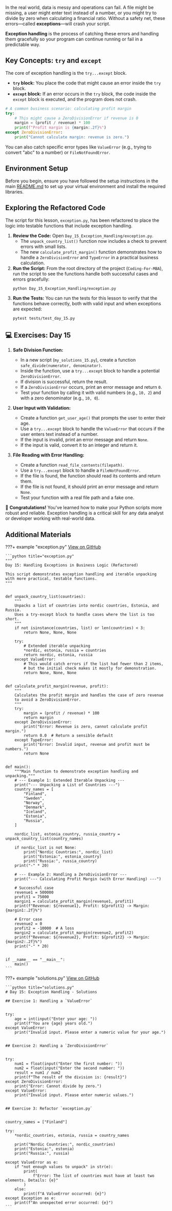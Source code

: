 In the real world, data is messy and operations can fail. A file might be missing, a user might enter text instead of a number, or you might try to divide by zero when calculating a financial ratio. Without a safety net, these errors—called **exceptions**—will crash your script.

**Exception handling** is the process of catching these errors and handling them gracefully so your program can continue running or fail in a predictable way.

## Key Concepts: `try` and `except`

The core of exception handling is the `try...except` block.

- **`try` block:** You place the code that might cause an error inside the `try` block.
- **`except` block:** If an error occurs in the `try` block, the code inside the `except` block is executed, and the program does not crash.

```python
# A common business scenario: calculating profit margin
try:
    # This might cause a ZeroDivisionError if revenue is 0
    margin = (profit / revenue) * 100
    print(f"Profit margin is {margin:.2f}%")
except ZeroDivisionError:
    print("Cannot calculate margin: revenue is zero.")
```

You can also catch specific error types like `ValueError` (e.g., trying to convert "abc" to a number) or `FileNotFoundError`.

## Environment Setup

Before you begin, ensure you have followed the setup instructions in the main [README.md](https://github.com/saint2706/Coding-For-MBA/blob/main/README.md) to set up your virtual environment and install the required libraries.

## Exploring the Refactored Code

The script for this lesson, `exception.py`, has been refactored to place the logic into testable functions that include exception handling.

1. **Review the Code:** Open `Day_15_Exception_Handling/exception.py`.
   - The `unpack_country_list()` function now includes a check to prevent errors with small lists.
   - The new `calculate_profit_margin()` function demonstrates how to handle a `ZeroDivisionError` and `TypeError` in a practical business calculation.
1. **Run the Script:** From the root directory of the project (`Coding-For-MBA`), run the script to see the functions handle both successful cases and errors gracefully:
   ```bash
   python Day_15_Exception_Handling/exception.py
   ```
1. **Run the Tests:** You can run the tests for this lesson to verify that the functions behave correctly, both with valid input and when exceptions are expected:
   ```bash
   pytest tests/test_day_15.py
   ```

## 💻 Exercises: Day 15

1. **Safe Division Function:**

   - In a new script (`my_solutions_15.py`), create a function `safe_divide(numerator, denominator)`.
   - Inside the function, use a `try...except` block to handle a potential `ZeroDivisionError`.
   - If division is successful, return the result.
   - If a `ZeroDivisionError` occurs, print an error message and return `0`.
   - Test your function by calling it with valid numbers (e.g., `10, 2`) and with a zero denominator (e.g., `10, 0`).

1. **User Input with Validation:**

   - Create a function `get_user_age()` that prompts the user to enter their age.
   - Use a `try...except` block to handle the `ValueError` that occurs if the user enters text instead of a number.
   - If the input is invalid, print an error message and return `None`.
   - If the input is valid, convert it to an integer and return it.

1. **File Reading with Error Handling:**

   - Create a function `read_file_contents(filepath)`.
   - Use a `try...except` block to handle a `FileNotFoundError`.
   - If the file is found, the function should read its contents and return them.
   - If the file is not found, it should print an error message and return `None`.
   - Test your function with a real file path and a fake one.

🎉 **Congratulations!** You've learned how to make your Python scripts more robust and reliable. Exception handling is a critical skill for any data analyst or developer working with real-world data.

## Additional Materials

???+ example "exception.py"
    [View on GitHub](https://github.com/saint2706/Coding-For-MBA/blob/main/Day_15_Exception_Handling/exception.py)

    ```python title="exception.py"
    """
    Day 15: Handling Exceptions in Business Logic (Refactored)

    This script demonstrates exception handling and iterable unpacking
    with more practical, testable functions.
    """


    def unpack_country_list(countries):
        """
        Unpacks a list of countries into nordic countries, Estonia, and Russia.
        Uses a try-except block to handle cases where the list is too short.
        """
        if not isinstance(countries, list) or len(countries) < 3:
            return None, None, None

        try:
            # Extended iterable unpacking
            *nordic, estonia, russia = countries
            return nordic, estonia, russia
        except ValueError:
            # This would catch errors if the list had fewer than 2 items,
            # but the initial check makes it mostly for demonstration.
            return None, None, None


    def calculate_profit_margin(revenue, profit):
        """
        Calculates the profit margin and handles the case of zero revenue
        to avoid a ZeroDivisionError.
        """
        try:
            margin = (profit / revenue) * 100
            return margin
        except ZeroDivisionError:
            print("Error: Revenue is zero, cannot calculate profit margin.")
            return 0.0  # Return a sensible default
        except TypeError:
            print("Error: Invalid input, revenue and profit must be numbers.")
            return None


    def main():
        """Main function to demonstrate exception handling and unpacking."""
        # --- Example 1: Extended Iterable Unpacking ---
        print("--- Unpacking a List of Countries ---")
        country_names = [
            "Finland",
            "Sweden",
            "Norway",
            "Denmark",
            "Iceland",
            "Estonia",
            "Russia",
        ]

        nordic_list, estonia_country, russia_country = unpack_country_list(country_names)

        if nordic_list is not None:
            print("Nordic Countries:", nordic_list)
            print("Estonia:", estonia_country)
            print("Russia:", russia_country)
        print("-" * 20)

        # --- Example 2: Handling a ZeroDivisionError ---
        print("--- Calculating Profit Margin (with Error Handling) ---")

        # Successful case
        revenue1 = 500000
        profit1 = 75000
        margin1 = calculate_profit_margin(revenue1, profit1)
        print(f"Revenue: ${revenue1}, Profit: ${profit1} -> Margin: {margin1:.2f}%")

        # Error case
        revenue2 = 0
        profit2 = -10000  # A loss
        margin2 = calculate_profit_margin(revenue2, profit2)
        print(f"Revenue: ${revenue2}, Profit: ${profit2} -> Margin: {margin2:.2f}%")
        print("-" * 20)


    if __name__ == "__main__":
        main()
    ```

???+ example "solutions.py"
    [View on GitHub](https://github.com/saint2706/Coding-For-MBA/blob/main/Day_15_Exception_Handling/solutions.py)

    ```python title="solutions.py"
    # Day 15: Exception Handling - Solutions

    ## Exercise 1: Handling a `ValueError`


    try:
        age = int(input("Enter your age: "))
        print(f"You are {age} years old.")
    except ValueError:
        print("Invalid input. Please enter a numeric value for your age.")


    ## Exercise 2: Handling a `ZeroDivisionError`


    try:
        num1 = float(input("Enter the first number: "))
        num2 = float(input("Enter the second number: "))
        result = num1 / num2
        print(f"The result of the division is: {result}")
    except ZeroDivisionError:
        print("Error: Cannot divide by zero.")
    except ValueError:
        print("Invalid input. Please enter numeric values.")


    ## Exercise 3: Refactor `exception.py`


    country_names = ["Finland"]

    try:
        *nordic_countries, estonia, russia = country_names

        print("Nordic Countries:", nordic_countries)
        print("Estonia:", estonia)
        print("Russia:", russia)

    except ValueError as e:
        if "not enough values to unpack" in str(e):
            print(
                f"Error: The list of countries must have at least two elements. Details: {e}"
            )
        else:
            print(f"A ValueError occurred: {e}")
    except Exception as e:
        print(f"An unexpected error occurred: {e}")
    ```
